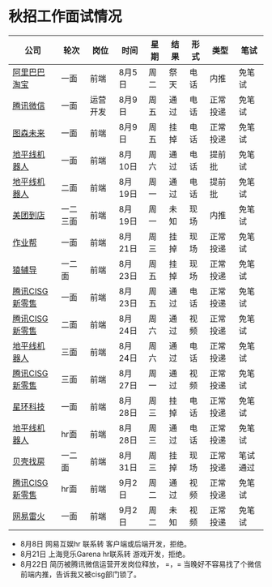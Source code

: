 # 秋招工作面试情况

| 公司 | 轮次 | 岗位 | 时间 |  星期 | 结果 | 形式 | 类型 | 笔试|
| ------| ------| ------| ------| ------| ------| ------| ------| ------|
| [阿里巴巴淘宝](alibaba.md) | 一面 | 前端 | 8月5日 | 周二 | 祭天| 电话 | 内推 | 免笔试 |
| [腾讯微信](tencent.md) | 一面 | 运营开发 | 8月9日 | 周五 | 通过 | 电话 | 正常投递 | 免笔试 |
| [图森未来](tusen.md) | 一面 | 前端 | 8月9日 | 周五 | 挂掉 | 电话 | 正常投递 |免笔试 |
| [地平线机器人](dipingxian.md) | 一面 | 前端 | 8月10日 | 周六 | 通过 | 电话 | 提前批 |免笔试 |
| [地平线机器人](dipingxian.md) | 二面 | 前端 | 8月19日 | 周一 | 通过 | 电话 | 提前批 | 免笔试 |
| [美团到店](meituan.md) | 一二三面 | 前端 | 8月19日 | 周一 | 未知 | 现场 | 内推 |免笔试 |
| [作业帮](zuoyebang.md) | 一面 | 前端 | 8月21日 | 周三 | 挂掉 | 现场 | 正常投递 |免笔试 |
| [猿辅导](yuanfudao.md) | 一二面 | 前端 | 8月23日 | 周五 | 挂掉 | 现场 | 正常投递 |免笔试 |
| [腾讯CISG新零售](tencent.md) | 一面 | 前端 | 8月23日 | 周五 | 通过 | 电话 | 正常投递| 免笔试 |
| [腾讯CISG新零售](tencent.md) | 二面 | 前端 | 8月24日 | 周六 | 通过 | 视频 | 正常投递 |免笔试 |
| [地平线机器人](dipingxian.md) | 三面 | 前端 | 8月24日 | 周六 | 通过 | 电话 | 正常投递 | 免笔试 |
| [腾讯CISG新零售](tencent.md) | 三面 | 前端 | 8月27日 | 周一 | 通过 | 视频 | 正常投递 |免笔试 |
| [星环科技](xinghuan.md) | 一面 | 前端 | 8月28日 | 周三 | 挂掉 | 电话 | 正常投递 | 免笔试 |
| [地平线机器人](dipingxian.md) | hr面 | 前端 | 8月28日 | 周三 | 通过 | 电话 | 正常投递 | 免笔试 |
| [贝壳找房](beike.md) | 一二面 | 前端 | 8月31日 | 周三 | 挂掉 | 现场 | 正常投递 | 笔试通过 |
| [腾讯CISG新零售](tencent.md) | hr面 | 前端 | 9月2日 | 周二 | 通过 | 视频 | 正常投递 |免笔试 |
| [网易雷火](wangyi.md) | 一面 | 前端 | 9月2日 | 周二 | 未知 | 视频 | 正常投递 |免笔试 |

+ 8月8日 网易互娱hr 联系转 客户端或后端开发，拒绝。
+ 8月21日 上海竞乐Garena hr联系转 游戏开发，拒绝。
+ 8月22日 简历被腾讯微信运营开发岗位释放， =，= 当晚好不容易找了个微信前端内推，告诉我又被cisg部门锁了。
